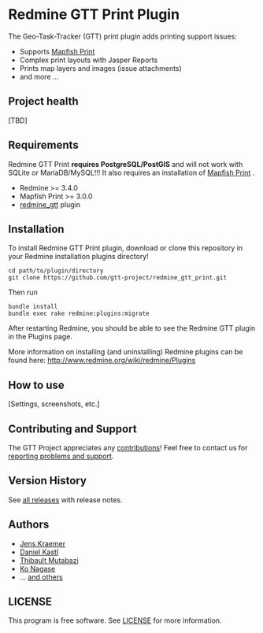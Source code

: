 # Redmine GTT Print Plugin

The Geo-Task-Tracker (GTT) print plugin adds printing support issues:

- Supports [Mapfish Print](https://github.com/mapfish/mapfish-print) 
- Complex print layouts with Jasper Reports
- Prints map layers and images (issue attachments)
- and more ...

## Project health

[TBD]

## Requirements

Redmine GTT Print **requires PostgreSQL/PostGIS** and will not work with SQLite or MariaDB/MySQL!!!
It also requires an installation of [Mapfish Print](https://github.com/mapfish/mapfish-print) .

- Redmine >= 3.4.0
- Mapfish Print >= 3.0.0
- [redmine_gtt](https://github.com/gtt-project/redmine_gtt/) plugin

## Installation

To install Redmine GTT Print plugin, download or clone this repository in your Redmine installation plugins directory!

```
cd path/to/plugin/directory
git clone https://github.com/gtt-project/redmine_gtt_print.git
```

Then run

```
bundle install
bundle exec rake redmine:plugins:migrate
```

After restarting Redmine, you should be able to see the Redmine GTT plugin in the Plugins page.

More information on installing (and uninstalling) Redmine plugins can be found here: http://www.redmine.org/wiki/redmine/Plugins

## How to use

[Settings, screenshots, etc.]

## Contributing and Support

The GTT Project appreciates any [contributions](https://github.com/gtt-project/.github/blob/main/CONTRIBUTING.md)! Feel free to contact us for [reporting problems and support](https://github.com/gtt-project/.github/blob/main/CONTRIBUTING.md).

## Version History

See [all releases](https://github.com/gtt-project/redmine_gtt_print/releases) with release notes.

## Authors

- [Jens Kraemer](https://github.com/jkraemer)
- [Daniel Kastl](https://github.com/dkastl)
- [Thibault Mutabazi](https://github.com/eyewritecode)
- [Ko Nagase](https://github.com/sanak)
- ... [and others](https://github.com/gtt-project/redmine_gtt_print/graphs/contributors)

## LICENSE

This program is free software. See [LICENSE](LICENSE) for more information.

